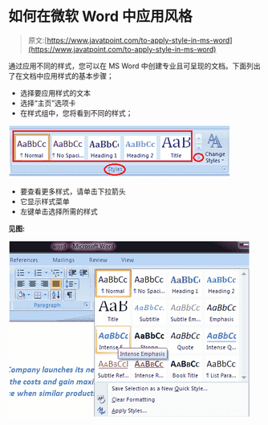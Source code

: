 # 如何在微软 Word 中应用风格

> 原文:[https://www.javatpoint.com/to-apply-style-in-ms-word](https://www.javatpoint.com/to-apply-style-in-ms-word)

通过应用不同的样式，您可以在 MS Word 中创建专业且可呈现的文档。下面列出了在文档中应用样式的基本步骤；

*   选择要应用样式的文本
*   选择“主页”选项卡
*   在样式组中，您将看到不同的样式；

![MS Word How to apply style in ms word 1](img/485eadd2f695eb15594738e4543c54e7.png)

*   要查看更多样式，请单击下拉箭头
*   它显示样式菜单
*   左键单击选择所需的样式

**见图:**

![MS Word How to apply style in ms word 2](img/618fa8adb467537d4d6c82a4a0d3a793.png)